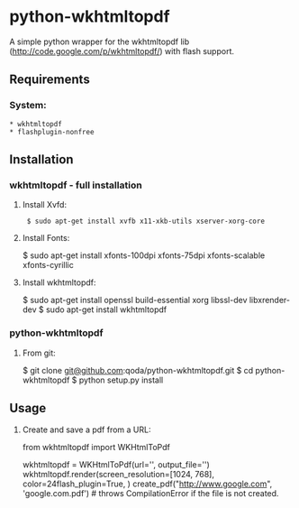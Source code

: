 # python-wkhtmltopdf

A simple python wrapper for the wkhtmltopdf lib (http://code.google.com/p/wkhtmltopdf/) with flash support.

## Requirements

### System:
    
    * wkhtmltopdf
    * flashplugin-nonfree

## Installation

### wkhtmltopdf - full installation

1. Install Xvfd:

        $ sudo apt-get install xvfb x11-xkb-utils xserver-xorg-core
    
2. Install Fonts:

    $ sudo apt-get install xfonts-100dpi xfonts-75dpi xfonts-scalable xfonts-cyrillic
    
3. Install wkhtmltopdf:
    
    $ sudo apt-get install openssl build-essential xorg libssl-dev libxrender-dev
    $ sudo apt-get install wkhtmltopdf

### python-wkhtmltopdf

1. From git:

    $ git clone git@github.com:qoda/python-wkhtmltopdf.git
    $ cd python-wkhtmltopdf
    $ python setup.py install

## Usage

1. Create and save a pdf from a URL:

    from wkhtmltopdf import WKHtmlToPdf
    
    wkhtmltopdf = WKHtmlToPdf(url='', output_file='')
    wkhtmltopdf.render(screen_resolution=[1024, 768], color=24flash_plugin=True, )
    create_pdf("http://www.google.com", 'google.com.pdf')        # throws CompilationError if the file is not created.
    
